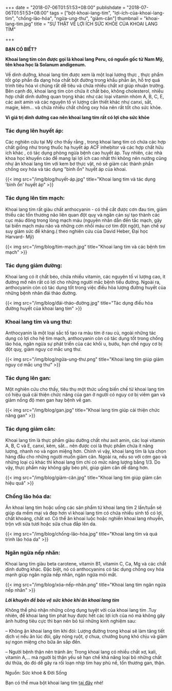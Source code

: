 +++
date = "2018-07-06T01:51:53+08:00"
publishdate = "2018-07-06T01:51:53+08:00"
tags = ["bột-khoai-lang-tím", "lợi-ích-của-khoai-lang-tím", "chống-lão-hóa", "ngừa-ung-thư", "giảm-cân"]
thumbnail = "khoai-lang-tím.jpg"
title = "SỰ THẬT VỀ LỢI ÍCH SỨC KHỎE CỦA KHOAI LANG TÍM"

+++

**BẠN CÓ BIẾT?**

**Khoai lang tím còn được gọi là khoai lang Peru, có nguồn gốc từ Nam Mỹ, tên khoa học là Solanum andigenum.**

Về dinh dưỡng, khoai lang tím được xem là một loại lương thực , thực phẩm tốt góp phần đa dạng hóa chất bột đường trong khẩu phần ăn, hỗ trợ quá trình tiêu hóa vì chúng rất dễ tiêu và chứa nhiều chất xơ giúp nhuận trường. Bên cạnh đó, khoai lang tím còn chứa ít chất béo, không cholesterol, nhiều hợp chất dinh dưỡng quan trọng khác như các loại vitamin nhóm A, B, C, E, các axit amin và các nguyên tố vi lượng cần thiết khác như canxi, sắt, magie, kẽm… và chứa nhiều chất chống oxy hóa nên rất tốt cho sức khỏe.

**Vì giá trị dinh dưỡng cao nên khoai lang tím rất có lợi cho sức khỏe**

### Tác dụng lên huyết áp:

Các nghiên cứu tại Mỹ cho thấy rằng ,  trong khoai lang tím có chứa các hợp chất giống như trong thuốc hạ huyết áp ACF inhebitor và các hợp chất hữu ích khác , có tác dụng phòng ngừa bệnh cao huyết áp.
Tuy nhiên, các nhà khoa học khuyến cáo để mang lại lợi ích cao nhất thì không nên nướng cũng như ăn khoai lang tím với kem bơ thực vật, nó sẽ giảm các thành phần chống oxy hóa và tác dụng "bình ổn" huyết áp của khoai.

{{< img src="/img/blog/huyết-áp.jpg" title="Khoai lang tím và tác dụng 'bình ổn' huyết áp" >}}

### Tác dụng lên tim mạch:

Khoai lang tím rất giàu chất anthocyanin - có thể cắt được cơn đau tim, giảm thiểu các tổn thương não liên quan đột quỵ và ngăn cản sự tạo thành các cục máu đông trong lòng mạch máu (nguyên nhân dẫn đến tắc mạch, gây tai biến mạch máu não và những cơn nhồi máu cơ tim đột ngột), hạn chế sự suy giảm sức đề kháng.(  theo nghiên cứu của David Heber, Đại học Harvard- Mỹ)

{{< img src="/img/blog/tim-mạch.jpg" title="Khoai lang tím và các bệnh tim mạch" >}}

### Tác dụng giảm đường:

Khoai lang có ít chất béo, chứa nhiều vitamin, các nguyên tố vi lượng cao, ít đường mỡ nên rất có lợi cho những người mắc bệnh tiểu đường. Ngoài ra, anthocyanin còn có tác dụng tốt trong việc điều hòa lượng đường huyết của những bệnh nhân đái tháo đường.

{{< img src="/img/blog/đái-tháo-đường.jpg" title="Tác dụng điều hòa đường huyết của khoai lang tím" >}}

### Khoai lang tím và ung thư:

Anthocyanin là một loại sắc tố tạo ra màu tím ở rau củ, ngoài những tác dụng có lợi cho hệ tim mạch, anthocyanin còn có tác dụng tốt trong chống lão hóa, ngăn ngừa sự phát triển của các khối u, bướu, hạn chế nguy cơ bị đột quỵ, giảm nguy cơ mắc ung thư.

{{< img src="/img/blog/ngừa-ung-thư.png" title="Khoai lang tím giúp giảm nguy cơ mắc ung thư" >}}

### Tác dụng lên gan:

Một nghiên cứu cho thấy, tiêu thụ một thức uống biến chế từ khoai lang tím có hiệu quả cải thiện chức năng của gan ở người có nguy cơ bị viêm gan và giảm nồng độ men gan hay bệnh về gan.

{{< img src="/img/blog/gan.jpg" title="Khoai lang tím giúp cải thiện chức năng gan" >}}

### Tác dụng giảm cân:

Khoai lang tím là thực phẩm giàu dưỡng chất như axit amin, các loại vitamin A, B, C và E, canxi, kẽm, sắt… nên được coi là thực phẩm chứa ít năng lượng, nhanh no và ngon miệng hơn. Chính vì vậy, khoai lang tím là lựa chọn hàng đầu cho những người muốn giảm cân.
Ngoài ra, nếu so với cơm gạo và những loại củ khác thì khoai lang tím chỉ có mức năng lượng bằng 1/3. Do vậy, thực phẩm này không gây béo phì, giúp giảm cân dễ dàng hơn.

{{< img src="/img/blog/giảm-cân.jpg" title="Khoai lang tím giúp giảm cân hiệu quả" >}}

### Chống lão hóa da:

Ăn khoai lang tím hoặc uống các sản phẩm từ khoai lang tím 2 lần/tuần sẽ giúp da mềm mại và đẹp hơn vì khoai lang tím có chứa nhiều sinh tố có lợi, chất khoáng, chất xơ. Có thể ăn khoai luộc hoặc nghiền khoai lang nhuyễn, trộn với sữa tươi hoặc sữa chua đắp lên da.

{{< img src="/img/blog/chống-lão-hóa.jpg" title="Khoai lang tím và quá trình lão hóa da" >}}
 
### Ngăn ngừa nếp nhăn:

Khoai lang tím giàu beta carotene, vitamin B1, vitamin C, Ca, Mg và các chất dinh dưỡng khác. Đặc biệt, nó có anthocyanins có tác dụng chống oxy hóa mạnh giúp ngăn ngừa nếp nhăn, ngăn ngừa mỏi mắt.

{{< img src="/img/blog/xóa-nếp-nhăn.png" title="Khoai lang tím ngăn ngừa nếp nhăn" >}}

***Lời khuyên để bảo vệ sức khỏe khi ăn khoai lang tím***

Không thể phủ nhận những công dụng tuyệt vời của khoai lang tím .Tuy nhiên, để khoai lang tím phát huy được hết các lợi ích của nó mà không gây ảnh hưởng tiêu cực thì bạn nên bỏ túi những kinh nghiệm sau:

– Không ăn khoai lang tím khi đói: Lượng đường trong khoai sẽ làm tăng tiết dịch vị nếu ăn lúc đói, gây nóng ruột, ợ chua, chướng bụng khó chịu và giảm sự ngon miệng cho bữa ăn sắp đến.

– Người bệnh thận nên tránh ăn: Trong khoai lang có nhiều chất xơ, kali, vitamin A,… mà người bị thận yếu sẽ hạn chế khả năng loại bỏ những chất dư thừa, do đó dễ gây ra rối loạn nhịp tim hay phù nề, tổn thương gan, thận.


Nguồn: Sức khoẻ & Đời Sống

Bạn có thể mua bột khoai lang tím [tại đây](/san-pham) nhé!
